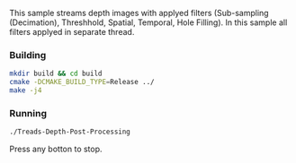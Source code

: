 This sample streams depth images with applyed filters (Sub-sampling (Decimation), Threshhold, Spatial, Temporal, Hole Filling). In this sample all filters applyed in separate thread.


### Building
```sh
mkdir build && cd build
cmake -DCMAKE_BUILD_TYPE=Release ../
make -j4
```

### Running 
```sh
./Treads-Depth-Post-Processing
```
Press any botton to stop.
